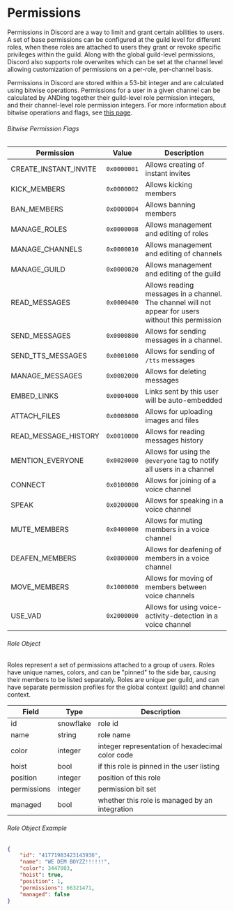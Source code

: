 # Permissions

Permissions in Discord are a way to limit and grant certain abilities to users. A set of base permissions can be configured at the guild level for different roles, when these roles are attached to users they grant or revoke specific privileges within the guild. Along with the global guild-level permissions, Discord also supports role overwrites which can be set at the channel level allowing customization of permissions on a per-role, per-channel basis.

Permissions in Discord are stored within a 53-bit integer and are calculated using bitwise operations. Permissions for a user in a given channel can be calculated by ANDing together their guild-level role permission integers, and their channel-level role permission integers. For more information about bitwise operations and flags, see [this page](https://en.wikipedia.org/wiki/Bit_field). 

###### Bitwise Permission Flags

| Permission | Value | Description |
|------------|-------|-----------|
| CREATE\_INSTANT\_INVITE | `0x0000001` | Allows creating of instant invites |
| KICK_MEMBERS | `0x0000002` | Allows kicking members |
| BAN_MEMBERS | `0x0000004` | Allows banning members |
| MANAGE_ROLES | `0x0000008` | Allows management and editing of roles |
| MANAGE_CHANNELS | `0x0000010` | Allows management and editing of channels |
| MANAGE_GUILD | `0x0000020` | Allows management and editing of the guild |
| READ_MESSAGES | `0x0000400` | Allows reading messages in a channel. The channel will not appear for users without this permission |
| SEND_MESSAGES | `0x0000800` | Allows for sending messages in a channel. |
| SEND\_TTS_MESSAGES | `0x0001000` | Allows for sending of `/tts` messages |
| MANAGE_MESSAGES  | `0x0002000` | Allows for deleting messages |
| EMBED_LINKS | `0x0004000` | Links sent by this user will be auto-embedded |
| ATTACH_FILES | `0x0008000` | Allows for uploading images and files |
| READ\_MESSAGE_HISTORY | `0x0010000` | Allows for reading messages history |
| MENTION_EVERYONE | `0x0020000` | Allows for using the `@everyone` tag to notify all users in a channel |
| CONNECT | `0x0100000` | Allows for joining of a voice channel |
| SPEAK | `0x0200000` | Allows for speaking in a voice channel |
| MUTE_MEMBERS | `0x0400000` | Allows for muting members in a voice channel |
| DEAFEN_MEMBERS | `0x0800000` | Allows for deafening of members in a voice channel |
| MOVE_MEMBERS | `0x1000000` | Allows for moving of members between voice channels |
| USE_VAD | `0x2000000` | Allows for using voice-activity-detection in a voice channel |

###### Role Object

Roles represent a set of permissions attached to a group of users. Roles have unique names, colors, and can be "pinned" to the side bar, causing their members to be listed separately. Roles are unique per guild, and can have separate permission profiles for the global context (guild) and channel context.

| Field | Type | Description |
|-------|------|-------------|
| id | snowflake | role id |
| name | string | role name |
| color | integer | integer representation of hexadecimal color code |
| hoist | bool | if this role is pinned in the user listing |
| position | integer | position of this role |
| permissions | integer | permission bit set |
| managed | bool | whether this role is managed by an integration |


###### Role Object Example

```json
{
	"id": "41771983423143936",
	"name": "WE DEM BOYZZ!!!!!!",
	"color": 3447003,
	"hoist": true,
	"position": 1,
	"permissions": 66321471,
	"managed": false
}
```

